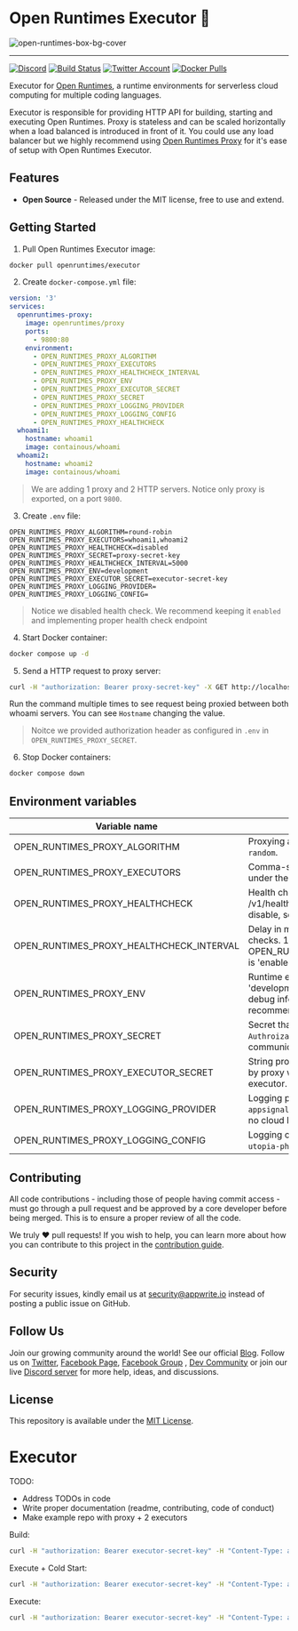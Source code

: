 # Open Runtimes Executor 🤖

![open-runtimes-box-bg-cover](https://user-images.githubusercontent.com/1297371/151676246-0e18f694-dfd7-4bab-b64b-f590fec76ef1.png)

---

[![Discord](https://img.shields.io/discord/937092945713172480?label=discord&style=flat-square)](https://discord.gg/mkZcevnxuf)
[![Build Status](https://github.com/open-runtimes/executor/actions/workflows/tests.yml/badge.svg)](https://github.com/open-runtimes/executor/actions/workflows/tests.yml)
[![Twitter Account](https://img.shields.io/twitter/follow/appwrite?color=00acee&label=twitter&style=flat-square)](https://twitter.com/appwrite)
[![Docker Pulls](https://img.shields.io/docker/pulls/openruntimes/executor?color=f02e65&style=flat-square)](https://hub.docker.com/r/openruntimes/executor)

Executor for [Open Runtimes](https://github.com/open-runtimes/open-runtimes), a runtime environments for serverless cloud computing for multiple coding languages.

Executor is responsible for providing HTTP API for building, starting and executing Open Runtimes. Proxy is stateless and can be scaled horizontally when a load balanced is introduced in front of it. You could use any load balancer but we highly recommend using [Open Runtimes Proxy](https://github.com/open-runtimes/proxy) for it's ease of setup with Open Runtimes Executor.

## Features

* **Open Source** - Released under the MIT license, free to use and extend.

## Getting Started

1. Pull Open Runtimes Executor image:

```bash
docker pull openruntimes/executor
```

2. Create `docker-compose.yml` file:

```yml
version: '3'
services:
  openruntimes-proxy:
    image: openruntimes/proxy
    ports:
      - 9800:80
    environment:
      - OPEN_RUNTIMES_PROXY_ALGORITHM
      - OPEN_RUNTIMES_PROXY_EXECUTORS
      - OPEN_RUNTIMES_PROXY_HEALTHCHECK_INTERVAL
      - OPEN_RUNTIMES_PROXY_ENV
      - OPEN_RUNTIMES_PROXY_EXECUTOR_SECRET
      - OPEN_RUNTIMES_PROXY_SECRET
      - OPEN_RUNTIMES_PROXY_LOGGING_PROVIDER
      - OPEN_RUNTIMES_PROXY_LOGGING_CONFIG
      - OPEN_RUNTIMES_PROXY_HEALTHCHECK
  whoami1:
    hostname: whoami1
    image: containous/whoami
  whoami2:
    hostname: whoami2
    image: containous/whoami
```

> We are adding 1 proxy and 2 HTTP servers. Notice only proxy is exported, on a port `9800`.

3. Create `.env` file:

```
OPEN_RUNTIMES_PROXY_ALGORITHM=round-robin
OPEN_RUNTIMES_PROXY_EXECUTORS=whoami1,whoami2
OPEN_RUNTIMES_PROXY_HEALTHCHECK=disabled
OPEN_RUNTIMES_PROXY_SECRET=proxy-secret-key
OPEN_RUNTIMES_PROXY_HEALTHCHECK_INTERVAL=5000
OPEN_RUNTIMES_PROXY_ENV=development
OPEN_RUNTIMES_PROXY_EXECUTOR_SECRET=executor-secret-key
OPEN_RUNTIMES_PROXY_LOGGING_PROVIDER=
OPEN_RUNTIMES_PROXY_LOGGING_CONFIG=
```

> Notice we disabled health check. We recommend keeping it `enabled` and implementing proper health check endpoint

4. Start Docker container:

```bash
docker compose up -d
```

5. Send a HTTP request to proxy server:

```bash
curl -H "authorization: Bearer proxy-secret-key" -X GET http://localhost:9800/
```

Run the command multiple times to see request being proxied between both whoami servers. You can see `Hostname` changing the value.

> Noitce we provided authorization header as configured in `.env` in `OPEN_RUNTIMES_PROXY_SECRET`.

6. Stop Docker containers:

```bash
docker compose down
```

## Environment variables

| Variable name                            | Description                                                                                                                               |
|------------------------------------------|-------------------------------------------------------------------------------------------------------------------------------------------|
| OPEN_RUNTIMES_PROXY_ALGORITHM            | Proxying algorithm. Supports `round-robin`, `random`.                                                                                     |
| OPEN_RUNTIMES_PROXY_EXECUTORS            | Comma-separated hostnames of servers under the proxy.                                                                                     |
| OPEN_RUNTIMES_PROXY_HEALTHCHECK          | Health check by HTTP request to /v1/health. 'enabled' by default. To disable, set to 'disabled'.                                          |
| OPEN_RUNTIMES_PROXY_HEALTHCHECK_INTERVAL | Delay in milliseconds between health checks. 10000 by default. Only relevant if OPEN_RUNTIMES_PROXY_HEALTHCHECK is 'enabled'.             |
| OPEN_RUNTIMES_PROXY_ENV                  | Runtime environment. 'production' or 'development'. Development may expose debug information and is not recommended on production server. |
| OPEN_RUNTIMES_PROXY_SECRET               | Secret that needs to be provided in `Authroization` header when communicating with the to proxy.                                          |
| OPEN_RUNTIMES_PROXY_EXECUTOR_SECRET      | String provided as `authorization` header by proxy when sending request to executor.                                                      |
| OPEN_RUNTIMES_PROXY_LOGGING_PROVIDER     | Logging provider. Supports `sentry`, `appsignal`, `raygun`, `logowl`. Leave empty for no cloud logging.                                   |
| OPEN_RUNTIMES_PROXY_LOGGING_CONFIG       | Logging configuration as requested by `utopia-php/logger`.                                                                                |

## Contributing

All code contributions - including those of people having commit access - must go through a pull request and be approved by a core developer before being merged. This is to ensure a proper review of all the code.

We truly ❤️ pull requests! If you wish to help, you can learn more about how you can contribute to this project in the [contribution guide](CONTRIBUTING.md).

## Security

For security issues, kindly email us at [security@appwrite.io](mailto:security@appwrite.io) instead of posting a public issue on GitHub.

## Follow Us

Join our growing community around the world! See our official [Blog](https://medium.com/appwrite-io). Follow us on [Twitter](https://twitter.com/appwrite), [Facebook Page](https://www.facebook.com/appwrite.io), [Facebook Group](https://www.facebook.com/groups/appwrite.developers/) , [Dev Community](https://dev.to/appwrite) or join our live [Discord server](https://discord.gg/mkZcevnxuf) for more help, ideas, and discussions.

## License

This repository is available under the [MIT License](./LICENSE).



# Executor

TODO:

- Address TODOs in code
- Write proper documentation (readme, contributing, code of conduct)
- Make example repo with proxy + 2 executors

Build:

```bash
curl -H "authorization: Bearer executor-secret-key" -H "Content-Type: application/json" -X POST http://localhost:9900/v1/runtimes -d '{"remove":true,"runtimeId":"myruntimebuild","image":"openruntimes/php:v2-8.0","source":"/storage/functions/php.tar.gz","destination":"/storage/builds/myruntime","entrypoint":"index.php"}' | jq
```

Execute + Cold Start:

```bash
curl -H "authorization: Bearer executor-secret-key" -H "Content-Type: application/json" -X POST http://localhost:9900/v1/execution -d '{"payload":"Developers are awesome!","variables":{"customVariable":"secretVariable"},"runtimeId":"myruntime","image":"openruntimes/php:v2-8.0","source":"/storage/functions/php.tar.gz","entrypoint":"index.php"}' | jq
```

Execute:

```bash
curl -H "authorization: Bearer executor-secret-key" -H "Content-Type: application/json" -X POST http://localhost:9900/v1/execution -d '{"payload":"Developers are awesome!","variables":{"customVariable":"secretVariable"},"runtimeId":"myruntime"}' | jq
```

